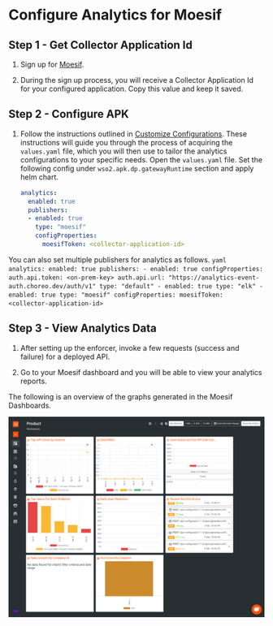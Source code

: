 # Configure Analytics for Moesif

## Step 1 - Get Collector Application Id

1. Sign up for [Moesif](https://www.moesif.com/).

2. During the sign up process, you will receive a Collector Application Id for your configured application. Copy this value and keep it saved.

## Step 2 - Configure APK

1. Follow the instructions outlined in [Customize Configurations](../Customize-Configurations.md). These instructions will guide you through the process of acquiring the `values.yaml` file, which you will then use to tailor the analytics configurations to your specific needs. Open the `values.yaml` file. Set the following config under `wso2.apk.dp.gatewayRuntime` section and apply helm chart.

    ```yaml
    analytics:
      enabled: true
      publishers:
      - enabled: true
        type: "moesif"
        configProperties:
          moesifToken: <collector-application-id>
    ```

You can also set multiple publishers for analytics as follows.
    ```yaml
    analytics:
      enabled: true
      publishers:
        - enabled: true
          configProperties:
            auth.api.token: <on-prem-key>
            auth.api.url: "https://analytics-event-auth.choreo.dev/auth/v1"
          type: "default"
        - enabled: true
          type: "elk"
        - enabled: true
          type: "moesif"
          configProperties:
            moesifToken: <collector-application-id>
    ```

## Step 3 - View Analytics Data

1. After setting up the enforcer, invoke a few requests (success and failure) for a deployed API.

2. Go to your Moesif dashboard and you will be able to view your analytics reports.

The following is an overview of the graphs generated in the Moesif Dashboards.

[![Moesif Dashboards Overview](../../assets/img/analytics/moesif-dashboards-overview.png)](../../assets/img/analytics/moesif-dashboards-overview.png)


